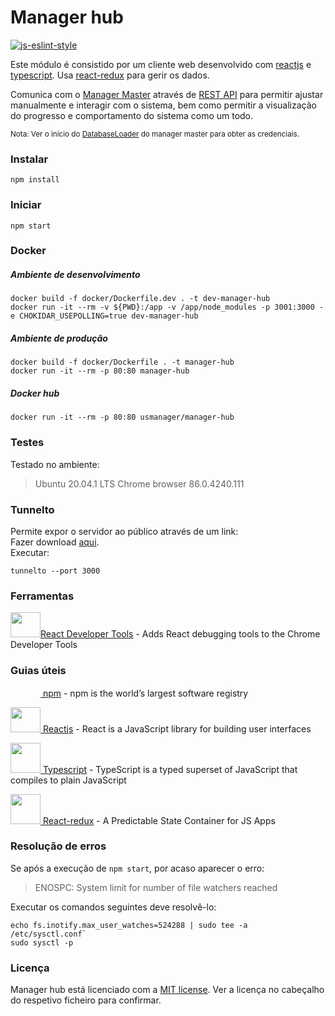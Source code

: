 # Manager hub

[![js-eslint-style](https://img.shields.io/badge/code%20style-TSLint-blue.svg?style=flat-square)](https://palantir.github.io/tslint/)

Este módulo é consistido por um cliente web desenvolvido com [reactjs](https://docs.npmjs.com/) 
e [typescript](https://www.typescriptlang.org/docs/home.html). Usa [react-redux](https://redux.js.org/) para gerir os dados.

Comunica com o [Manager Master](../manager-master) através de [REST API](https://restfulapi.net/) para permitir 
ajustar manualmente e interagir com o sistema, bem como permitir a visualização do progresso e comportamento do sistema como um todo.  
 
<sup>Nota: Ver o início do [DatabaseLoader](../manager-master/src/main/java/pt/unl/fct/miei/usmanagement/manager/database/DatabaseLoader.java) do manager master para obter as credenciais.</sup>
 
### Instalar
 
```shell script
npm install
```
 
### Iniciar
 
```shell script
npm start
```
 
### Docker
 
##### Ambiente de desenvolvimento
 
```shell script
docker build -f docker/Dockerfile.dev . -t dev-manager-hub
docker run -it --rm -v ${PWD}:/app -v /app/node_modules -p 3001:3000 -e CHOKIDAR_USEPOLLING=true dev-manager-hub
```

##### Ambiente de produção
```shell script
docker build -f docker/Dockerfile . -t manager-hub
docker run -it --rm -p 80:80 manager-hub
```

##### Docker hub
```shell script
docker run -it --rm -p 80:80 usmanager/manager-hub
```

### Testes
 
 Testado no ambiente:
 
> Ubuntu 20.04.1 LTS
> Chrome browser 86.0.4240.111 

### Tunnelto

Permite expor o servidor ao público através de um link:  
Fazer download [aqui](https://github.com/agrinman/tunnelto/releases/download/0.1.9/tunnelto-linux.tar.gz).  
Executar:
```shell script
tunnelto --port 3000
```

### Ferramentas

[<img src="https://i.imgur.com/LGowRP4.png" alt="" width="48" height="40">React Developer Tools](https://chrome.google.com/webstore/detail/react-developer-tools/fmkadmapgofadopljbjfkapdkoienihi?hl=en) - Adds React debugging tools to the Chrome Developer Tools

### Guias úteis

[<img src="https://i.imgur.com/GBqHVDe.png" alt="" width="48" height="15"> npm](https://docs.npmjs.com/) - npm is the world’s largest software registry

[<img src="https://i.imgur.com/LGowRP4.png" alt="" width="48" height="40"> Reactjs](https://reactjs.org/docs/getting-started.html) - React is a JavaScript library for building user interfaces

[<img src="https://i.imgur.com/lwAbTpS.png" alt="" width="48" height="48"> Typescript](https://www.typescriptlang.org/docs/home.html) - TypeScript is a typed superset of JavaScript that compiles to plain JavaScript

[<img src="https://i.imgur.com/7C87tJD.png" alt="" width="48" height="48"> React-redux](https://redux.js.org/) - A Predictable State Container for JS Apps

### Resolução de erros

Se após a execução de `npm start`, por acaso aparecer o erro:

> ENOSPC: System limit for number of file watchers reached

Executar os comandos seguintes deve resolvê-lo:

```shell script
echo fs.inotify.max_user_watches=524288 | sudo tee -a /etc/sysctl.conf`
sudo sysctl -p
```

### Licença

Manager hub está licenciado com a [MIT license](../LICENSE). Ver a licença no cabeçalho do respetivo ficheiro para confirmar.

